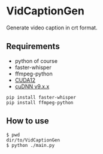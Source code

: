 # VidCaptionGen
Generate video caption in crt format.
## Requirements
- python of course
- faster-whisper
- ffmpeg-python
- [CUDA12](https://developer.nvidia.com/cuda-downloads?)
- [cuDNN v9.x.x](https://developer.download.nvidia.com/compute/cudnn/redist/cudnn/)

```shell
pip install faster-whisper
pip install ffmpeg-python
```

## How to use
```shell
$ pwd
dir/to/VidCaptionGen
$ python ./main.py
```



